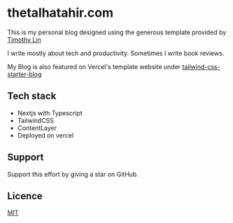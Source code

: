 # thetalhatahir.com

This is my personal blog designed using the generous template provided by [Timothy Lin](https://github.com/timlrx/tailwind-nextjs-starter-blog)

I write mostly about tech and productivity. Sometimes I write book reviews.

My Blog is also featured on Vercel's template website under [tailwind-css-starter-blog](https://vercel.com/templates/next.js/tailwind-css-starter-blog)

## Tech stack

- Nextjs with Typescript
- TailwindCSS
- ContentLayer
- Deployed on vercel

## Support

Support this effort by giving a star on GitHub.

## Licence

[MIT](https://github.com/talhatahir/thetalhatahir/blob/main/LICENSE)
